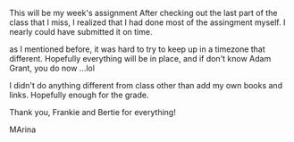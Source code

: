 This will be my week's assignment
After checking out the last part of the class that I miss, I realized that I had done most of the assingment myself. I nearly could have submitted it on time. 

as I mentioned before, it was hard to try to keep up in a timezone that different. Hopefully everything will be in place, and if don't know Adam Grant, you do now ...lol

I didn't do anything different from class other than add my own books and links. Hopefully enough for the grade.

Thank you, Frankie and Bertie for everything!

MArina
